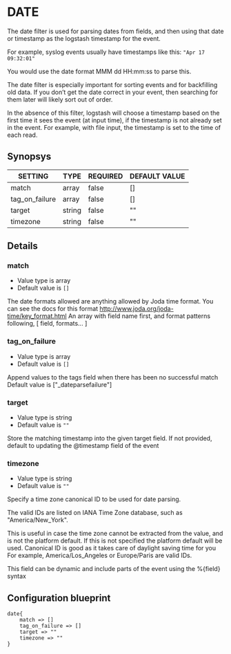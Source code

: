 # DATE
The date filter is used for parsing dates from fields, and then using that date or timestamp as the logstash timestamp for the event.

For example, syslog events usually have timestamps like this:
`"Apr 17 09:32:01"`

You would use the date format MMM dd HH:mm:ss to parse this.

The date filter is especially important for sorting events and for backfilling old data. If you don’t get the date correct in your event, then searching for them later will likely sort out of order.

In the absence of this filter, logstash will choose a timestamp based on the first time it sees the event (at input time), if the timestamp is not already set in the event. For example, with file input, the timestamp is set to the time of each read.

## Synopsys


|    SETTING     |  TYPE  | REQUIRED | DEFAULT VALUE |
|----------------|--------|----------|---------------|
| match          | array  | false    | []            |
| tag_on_failure | array  | false    | []            |
| target         | string | false    | ""            |
| timezone       | string | false    | ""            |


## Details

### match
* Value type is array
* Default value is `[]`

The date formats allowed are anything allowed by Joda time format.
You can see the docs for this format http://www.joda.org/joda-time/key_format.html
An array with field name first, and format patterns following, [ field, formats... ]

### tag_on_failure
* Value type is array
* Default value is `[]`

Append values to the tags field when there has been no successful match
Default value is ["_dateparsefailure"]

### target
* Value type is string
* Default value is `""`

Store the matching timestamp into the given target field. If not provided,
default to updating the @timestamp field of the event

### timezone
* Value type is string
* Default value is `""`

Specify a time zone canonical ID to be used for date parsing.

The valid IDs are listed on IANA Time Zone database, such as "America/New_York".

This is useful in case the time zone cannot be extracted from the value,
and is not the platform default. If this is not specified the platform default
 will be used. Canonical ID is good as it takes care of daylight saving time
for you For example, America/Los_Angeles or Europe/Paris are valid IDs.

This field can be dynamic and include parts of the event using the %{field} syntax



## Configuration blueprint

```
date{
	match => []
	tag_on_failure => []
	target => ""
	timezone => ""
}
```
